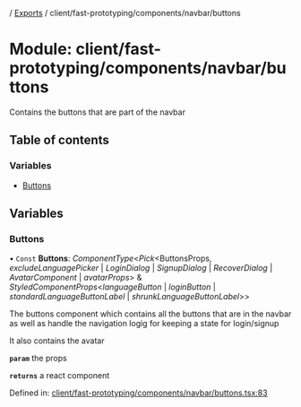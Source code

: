 [](../README.md) / [Exports](../modules.md) / client/fast-prototyping/components/navbar/buttons

# Module: client/fast-prototyping/components/navbar/buttons

Contains the buttons that are part of the navbar

## Table of contents

### Variables

- [Buttons](client_fast_prototyping_components_navbar_buttons.md#buttons)

## Variables

### Buttons

• `Const` **Buttons**: *ComponentType*<*Pick*<ButtonsProps, *excludeLanguagePicker* \| *LoginDialog* \| *SignupDialog* \| *RecoverDialog* \| *AvatarComponent* \| *avatarProps*\> & *StyledComponentProps*<*languageButton* \| *loginButton* \| *standardLanguageButtonLabel* \| *shrunkLanguageButtonLabel*\>\>

The buttons component which contains all the buttons that are in the navbar as well
as handle the navigation logig for keeping a state for login/signup

It also contains the avatar

**`param`** the props

**`returns`** a react component

Defined in: [client/fast-prototyping/components/navbar/buttons.tsx:83](https://github.com/onzag/itemize/blob/3efa2a4a/client/fast-prototyping/components/navbar/buttons.tsx#L83)
